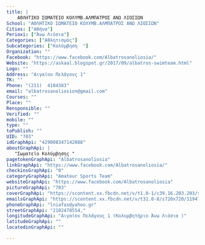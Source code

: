 ```yaml
---
title: |
    ΑΘΛΗΤΙΚΟ ΣΩΜΑΤΕΙΟ ΚΟΛΥΜΒ.ΑΛΜΠΑΤΡΟΣ ΑΝΩ ΛΙΟΣΙΩΝ
School: "ΑΘΛΗΤΙΚΟ ΣΩΜΑΤΕΙΟ ΚΟΛΥΜΒ.ΑΛΜΠΑΤΡΟΣ ΑΝΩ ΛΙΟΣΙΩΝ"
Cities: ["Αθήνα"]
Perioxi: ["Άνω Λιόσια"]
Categories: ["Αθλητισμός"]
Subcategories: ["Κολύμβηση  "]
Organization: ""
Facebook: "https://www.facebook.com/Albatrosanoliosia/"
Website: "https://askaal.blogspot.gr/2017/09/albatros-swimteam.html"
Logo: ""
Address: "Αιγαίου Πελάγους 1"
TK: ""
Phone: "(211)  4104383"
email: "albatrosanoliosion@gmail.com"
Courses: ""
Place: ""
Rensponsible: ""
Verified: ""
mobile: ""
type: ""
toPublish: ""
UID: "703"
idGraphApi: "429008347142088"
aboutGraphApi: | 
   "Σωματείο Κολύμβησης "
pagetokenGraphApi: "Albatrosanoliosia"
linkGraphApi: "https://www.facebook.com/Albatrosanoliosia/"
checkinsGraphApi: "0"
categoryGraphApi: "Amateur Sports Team"
websiteGraphApi: "https://www.facebook.com/Albatrosanoliosia"
pictureGraphApi: "703"
coverGraphApi: "https://scontent.xx.fbcdn.net/v/t1.0-1/c39.16.203.203/s50x50/564554_429016030474653_253269311_n.jpg?oh=ea0d855778b6a876d731169fabf349ba&amp;oe=5B0411A4"
emailsGraphApi: "https://scontent.xx.fbcdn.net/v/t31.0-8/s720x720/11947920_973542926021958_7408578127878184984_o.jpg?oh=4bd2e5e0c6414f77ede4c90d24ad8a3b&amp;oe=5B413FA4"
phoneGraphApi: "lniafas@yahoo.gr"
streetGraphApi: "2102470554,"
longitudeGraphApi: "Αιγαίου Πελάγους 1 (Κολυμβητήριο Άνω Λιόσια )"
latitudeGraphApi: ""
locatedinGraphApi: ""

---
```




